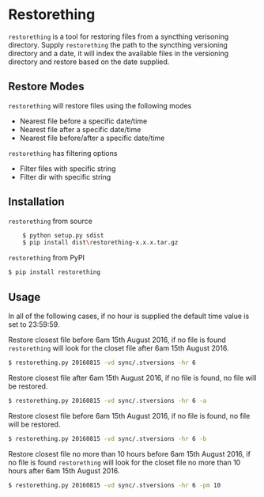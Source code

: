 Restorething
============
`restorething` is a tool for restoring files from a syncthing verisoning directory. Supply `restorething` the path to the syncthing versioning directory and a date, it will index the available files in the versioning directory and restore based on the date supplied.


Restore Modes
-------------
`restorething` will restore files using the following modes
* Nearest file before a specific date/time
* Nearest file after a specific date/time
* Nearest file before/after a specific date/time

`restorething` has filtering options
* Filter files with specific string
* Filter dir with specific string


Installation
-------------
```restorething``` from source

```bash
    $ python setup.py sdist
    $ pip install dist\restorething-x.x.x.tar.gz
```

```restorething``` from PyPI
```bash
$ pip install restorething
```


Usage
-----
In all of the following cases, if no hour is supplied the default time value is set to 23:59:59.

Restore closest file before 6am 15th August 2016, if no file is found `restorething` will look for the closet file after 6am 15th August 2016.
```bash
$ restorething.py 20160815 -vd sync/.stversions -hr 6
```

Restore closest file after 6am 15th August 2016, if no file is found, no file will be restored.
```bash
$ restorething.py 20160815 -vd sync/.stversions -hr 6 -a
```

Restore closest file before 6am 15th August 2016, if no file is found, no file will be restored.
```bash
$ restorething.py 20160815 -vd sync/.stversions -hr 6 -b
```

Restore closest file no more than 10 hours before 6am 15th August 2016, if no file is found `restorething` will look for the closet file no more than 10 hours after 6am 15th August 2016.
```bash
$ restorething.py 20160815 -vd sync/.stversions -hr 6 -pm 10
```

